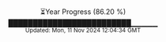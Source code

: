 <p align="center">
⏳Year Progress (86.20 %)<br>
█████████████████████████▁▁▁▁▁ <br>
<sub>Updated: Mon, 11 Nov 2024 12:04:34 GMT</sub>
</p>

